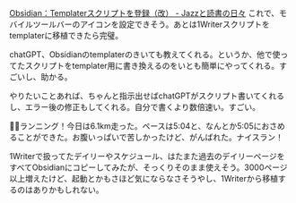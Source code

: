 [Obsidian：Templaterスクリプトを登録（改） - Jazzと読書の日々](https://wineroses.hatenablog.com/entry/2024/07/03/154544)
これで、モバイルツールバーのアイコンを設定できそう。あとは1Writerスクリプトをtemplaterに移植できたら完璧。

chatGPT、Obsidianのtemplaterのきいても教えてくれる。というか、他で使ってたスクリプトをtemplater用に書き換えるのをいとも簡単にやってくれる。すごいし、助かる。

やりたいことあれば、ちゃんと指示出せばchatGPTがスクリプト書いてくれるし、エラー後の修正もしてくれる。自分で書くより数倍速い。すごい。

🏃‍♀️ランニング！今日は6.1km走った。ペースは5:04と、なんとか5:05におさめることができた。お腹いっぱいで苦しかったけど、がんばれた。ナイスラン！

1Writerで扱ってたデイリーやスケジュール、はたまた過去のデイリーページをすべてObsidianにコピーしてみたが、そっくりそのまま使えそう。3000ページ以上増えたけど、起動とかもさほど気にならなさそうやし、1Writerから移植するのはありかもしれない。